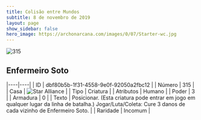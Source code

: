 ```yaml
---
title: Colisão entre Mundos
subtitle: 8 de novembro de 2019
layout: page
show_sidebar: false
hero_image: https://archonarcana.com/images/0/07/Starter-wc.jpg
---
```


![315](https://cdn.keyforgegame.com/media/card_front/pt/452_315_7944G4RP36CG_pt.png)

## Enfermeiro Soto

|----|----|
| ID | dbf80b5b-1f31-4558-9e0f-92050a2fbc12 |
| Número | 315 |
| Casa | ![Star Alliance](https://archonarcana.com/images/thumb/7/7d/Star_Alliance.png/22px-Star_Alliance.png "Aliança Estelar") |
| Tipo | Criatura |
| Atributos | Humano |
| Poder | 3 |
| Armadura | 0 |
| Texto | Posicionar. (Esta criatura pode entrar  em jogo em qualquer lugar da linha de batalha.)Jogar/Luta/Coleta: Cure 3 danos de cada vizinho de Enfermeiro Soto. |
| Raridade | Incomum |
